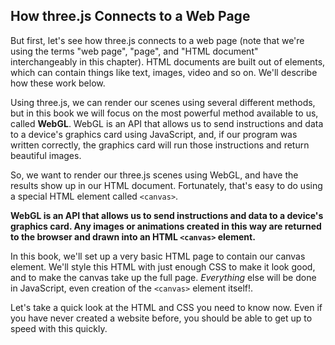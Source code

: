 ## How three.js Connects to a Web Page

But first, let's see how three.js connects to a web page (note that we're using the terms "web page", "page",
and "HTML document" interchangeably in this chapter). HTML documents are built out of elements, which can contain things
like text, images, video and so on. We'll describe how these work below.

Using three.js, we can render our scenes using several different methods, but in this book we will focus on the most powerful method available to us, called **WebGL**. WebGL is an API that allows us to send instructions and data to a device's graphics card using JavaScript, and, if our program was written correctly, the graphics card will run those instructions and return beautiful images.

So, we want to render our three.js scenes using WebGL, and have the results show up in our HTML document. Fortunately, that's easy to do using a special HTML element called `<canvas>`.

**WebGL is an API that allows us to send instructions and data to a device's graphics card. Any images or animations created in this way are returned to the browser and drawn into an HTML `<canvas>` element.**

In this book, we'll set up a very basic HTML page to contain our canvas element. We'll style this HTML with just enough CSS to make it look good, and to make the canvas take up the full page. _Everything_ else will be done in JavaScript, even creation of the `<canvas>` element itself!.

Let's take a quick look at the HTML and CSS you need to know now. Even if you have never created a website before, you should be able to get up to speed with this quickly.
